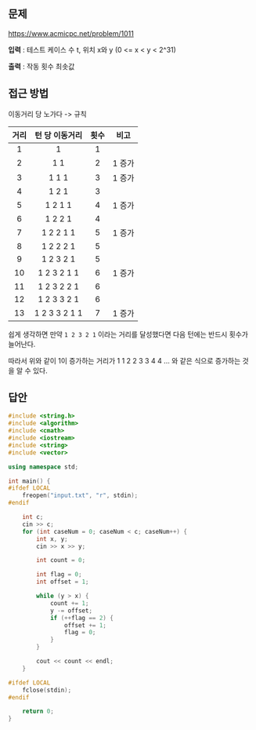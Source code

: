 
## 문제
https://www.acmicpc.net/problem/1011

**입력** : 테스트 케이스 수 t, 위치 x와 y (0 <= x < y < 2^31)

**출력** : 작동 횟수 최솟값

## 접근 방법

이동거리 당 노가다 -> 규칙

| 거리  | 턴 당 이동거리 | 횟수  |  비고  |
| :---: | :------------: | :---: | :----: |
|   1   |       1        |   1   |
|   2   |      1 1       |   2   | 1 증가 |
|   3   |     1 1 1      |   3   | 1 증가 |
|   4   |     1 2 1      |   3   |
|   5   |    1 2 1 1     |   4   | 1 증가 |
|   6   |    1 2 2 1     |   4   |
|   7   |   1 2 2 1 1    |   5   | 1 증가 |
|   8   |   1 2 2 2 1    |   5   |
|   9   |   1 2 3 2 1    |   5   |
|  10   |  1 2 3 2 1 1   |   6   | 1 증가 |
|  11   |  1 2 3 2 2 1   |   6   |
|  12   |  1 2 3 3 2 1   |   6   |
|  13   | 1 2 3 3 2 1 1  |   7   | 1 증가 |

쉽게 생각하면 만약 `1 2 3 2 1` 이라는 거리를 달성했다면 다음 턴에는 반드시 횟수가 늘어난다.

따라서 위와 같이 1이 증가하는 거리가 1 1 2 2 3 3 4 4 ... 와 같은 식으로 증가하는 것을 알 수 있다.

## 답안
```c++
#include <string.h>
#include <algorithm>
#include <cmath>
#include <iostream>
#include <string>
#include <vector>

using namespace std;

int main() {
#ifdef LOCAL
    freopen("input.txt", "r", stdin);
#endif

    int c;
    cin >> c;
    for (int caseNum = 0; caseNum < c; caseNum++) {
        int x, y;
        cin >> x >> y;

        int count = 0;

        int flag = 0;
        int offset = 1;

        while (y > x) {
            count += 1;
            y -= offset;
            if (++flag == 2) {
                offset += 1;
                flag = 0;
            }
        }

        cout << count << endl;
    }

#ifdef LOCAL
    fclose(stdin);
#endif

    return 0;
}
```
